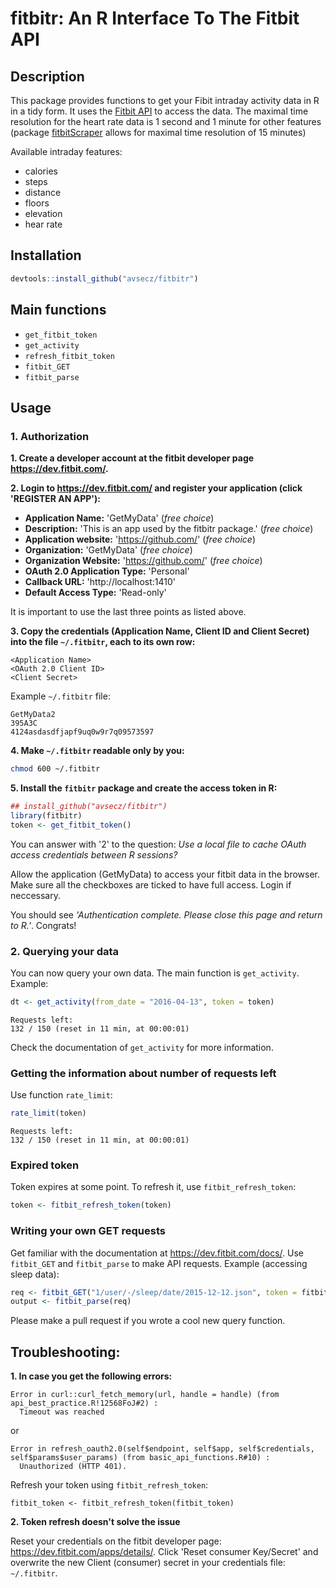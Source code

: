 # fitbitr: An R Interface To The Fitbit API

## Description 

This package provides functions to get your Fibit intraday activity data in R in a tidy form. 
It uses the [Fitbit API](https://dev.fitbit.com/docs/basics/) to access the data. The maximal time resolution for the heart rate data is 1 second and 1 minute for other features (package [fitbitScraper](https://cran.r-project.org/web/packages/fitbitScraper/index.html) allows for maximal time resolution of 15 minutes)

Available intraday features:

- calories
- steps
- distance
- floors
- elevation
- hear rate


## Installation

```r
devtools::install_github("avsecz/fitbitr")
```

## Main functions

- `get_fitbit_token`
- `get_activity`
- `refresh_fitbit_token`
- `fitbit_GET`
- `fitbit_parse`

## Usage

### 1. Authorization

**1. Create a developer account at the fitbit developer page <https://dev.fitbit.com/>.**

**2. Login to <https://dev.fitbit.com/> and register your application (click 'REGISTER AN APP'):**
- **Application Name:** 'GetMyData' (*free choice*)
- **Description:** 'This is an app used by the fitbitr package.' (*free choice*)
- **Application website:** 'https://github.com/'  (*free choice*)
- **Organization:** 'GetMyData'  (*free choice*)
- **Organization Website:** 'https://github.com/' (*free choice*)
- **OAuth 2.0 Application Type:** 'Personal'
- **Callback URL:** 'http://localhost:1410'
- **Default Access Type:** 'Read-only'

It is important to use the last three points as listed above.

**3. Copy the credentials (Application Name, Client ID and Client Secret) into the file `~/.fitbitr`,
each to its own row:**

```
<Application Name>
<OAuth 2.0 Client ID>
<Client Secret>
```

Example `~/.fitbitr` file:

```
GetMyData2
395A3C
4124asdasdfjapf9uq0w9r7q09573597
```

**4. Make `~/.fitbitr` readable only by you:**

```bash
chmod 600 ~/.fitbitr
```

**5. Install the `fitbitr` package and create the access token in R:**

```r
## install_github("avsecz/fitbitr")
library(fitbitr)
token <- get_fitbit_token()
```

You can answer with '2' to the question: *Use a local file to cache OAuth access credentials between R sessions?*

Allow the application (GetMyData) to access your fitbit data in the browser. Make sure all the checkboxes are ticked to have full access. Login if neccessary.

You should see *'Authentication complete. Please close this page and return to R.'*. Congrats!

### 2. Querying your data

You can now query your own data. The main function is `get_activity`. Example:

```r
dt <- get_activity(from_date = "2016-04-13", token = token)
```
```
Requests left:
132 / 150 (reset in 11 min, at 00:00:01)
```

Check the documentation of `get_activity` for more information.

### Getting the information about number of requests left

Use function `rate_limit`:

```r
rate_limit(token)
```
```
Requests left:
132 / 150 (reset in 11 min, at 00:00:01)
```

### Expired token

Token expires at some point. To refresh it, use `fitbit_refresh_token`:

```r
token <- fitbit_refresh_token(token)
```


###  Writing your own GET requests

Get familiar with the documentation at <https://dev.fitbit.com/docs/>. Use `fitbit_GET` and `fitbit_parse` to make API requests. Example (accessing sleep data):

```r
req <- fitbit_GET("1/user/-/sleep/date/2015-12-12.json", token = fitbit_token ) 
output <- fitbit_parse(req)
```

Please make a pull request if you wrote a cool new query function.

## Troubleshooting:


**1. In case you get the following errors:**

```
Error in curl::curl_fetch_memory(url, handle = handle) (from api_best_practice.R!12568FoJ#2) : 
  Timeout was reached
```

or 

```
Error in refresh_oauth2.0(self$endpoint, self$app, self$credentials, self$params$user_params) (from basic_api_functions.R#10) : 
  Unauthorized (HTTP 401).
```

Refresh your token using `fitbit_refresh_token`:

`fitbit_token <- fitbit_refresh_token(fitbit_token)`

**2. Token refresh doesn't solve the issue**

Reset your credentials on the fitbit developer page:
<https://dev.fitbit.com/apps/details/>. Click 'Reset consumer Key/Secret' and overwrite the new Client (consumer) secret in your credentials file: `~/.fitbitr`.
